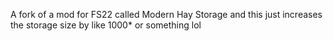 A fork of a mod for FS22 called Modern Hay Storage and this just increases the storage size by like 1000* or something lol
